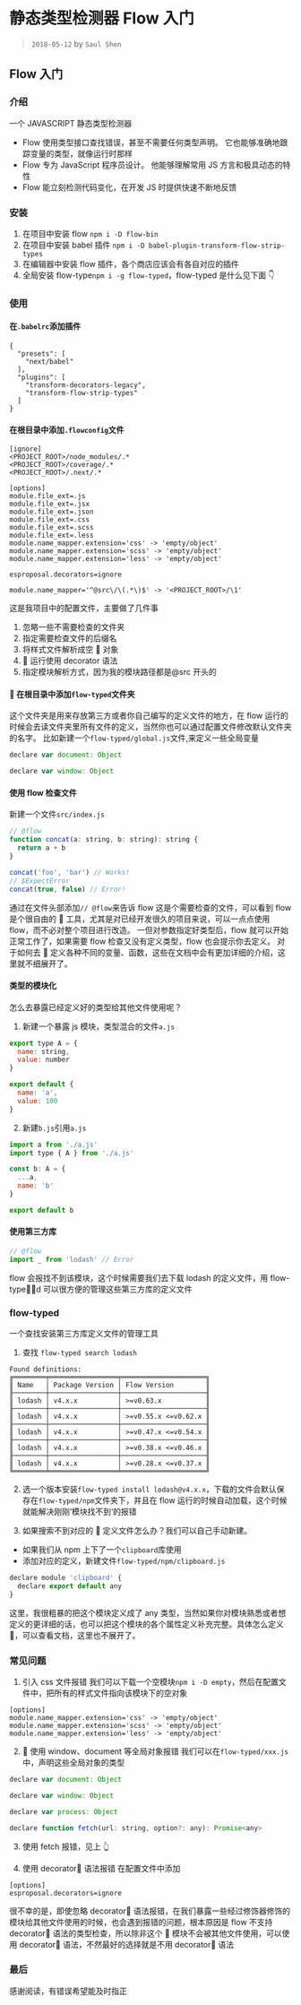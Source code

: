 # 静态类型检测器 Flow 入门

> `2018-05-12` by `Saul Shen`

## Flow 入门

### 介绍

一个 JAVASCRIPT 静态类型检测器

- Flow 使用类型接口查找错误，甚至不需要任何类型声明。 它也能够准确地跟踪变量的类型，就像运行时那样
- Flow 专为 JavaScript 程序员设计。 他能够理解常用 JS 方言和极具动态的特性
- Flow 能立刻检测代码变化，在开发 JS 时提供快速不断地反馈

### 安装

1. 在项目中安装 flow `npm i -D flow-bin`
2. 在项目中安装 babel 插件 `npm i -D babel-plugin-transform-flow-strip-types`
3. 在编辑器中安装 flow 插件，各个商店应该会有各自对应的插件
4. 全局安装 flow-type`npm i -g flow-typed`，flow-typed 是什么见下面 👇

### 使用

#### 在`.babelrc`添加插件

```
{
  "presets": [
    "next/babel"
  ],
  "plugins": [
    "transform-decorators-legacy",
    "transform-flow-strip-types"
  ]
}
```

#### 在根目录中添加`.flowconfig`文件

```
[ignore]
<PROJECT_ROOT>/node_modules/.*
<PROJECT_ROOT>/coverage/.*
<PROJECT_ROOT>/.next/.*

[options]
module.file_ext=.js
module.file_ext=.jsx
module.file_ext=.json
module.file_ext=.css
module.file_ext=.scss
module.file_ext=.less
module.name_mapper.extension='css' -> 'empty/object'
module.name_mapper.extension='scss' -> 'empty/object'
module.name_mapper.extension='less' -> 'empty/object'

esproposal.decorators=ignore

module.name_mapper='^@src\/\(.*\)$' -> '<PROJECT_ROOT>/\1'
```

这是我项目中的配置文件，主要做了几件事

1. 忽略一些不需要检查的文件夹
2. 指定需要检查文件的后缀名
3. 将样式文件解析成空  对象
4.  运行使用 decorator 语法
5. 指定模块解析方式，因为我的模块路径都是@src 开头的

####  在根目录中添加`flow-typed`文件夹

这个文件夹是用来存放第三方或者你自己编写的定义文件的地方，在 flow 运行的时候会去读文件夹里所有文件的定义，当然你也可以通过配置文件修改默认文件夹的名字。
比如新建一个`flow-typed/global.js`文件,来定义一些全局变量

```javascript
declare var document: Object

declare var window: Object
```

#### 使用 flow 检查文件

新建一个文件`src/index.js`

```javascript
// @flow
function concat(a: string, b: string): string {
  return a + b
}

concat('foo', 'bar') // Works!
// $ExpectError
concat(true, false) // Error!
```

通过在文件头部添加`// @flow`来告诉 flow 这是个需要检查的文件，可以看到 flow 是个很自由的  工具，尤其是对已经开发很久的项目来说，可以一点点使用 flow，而不必对整个项目进行改造。
一但对参数指定好类型后，flow 就可以开始正常工作了，如果需要 flow 检查又没有定义类型，flow 也会提示你去定义。
对于如何去  定义各种不同的变量、函数，这些在文档中会有更加详细的介绍，这里就不细展开了。

#### 类型的模块化

怎么去暴露已经定义好的类型给其他文件使用呢？

1. 新建一个暴露 js 模块，类型混合的文件`a.js`

```javascript
export type A = {
  name: string,
  value: number
}

export default {
  name: 'a',
  value: 100
}
```

2. 新建`b.js`引用`a.js`

```javascript
import a from './a.js'
import type { A } from './a.js'

const b: A = {
  ...a,
  name: 'b'
}

export default b
```

#### 使用第三方库

```javascript
// @flow
import _ from 'lodash' // Error
```

flow 会报找不到该模块，这个时候需要我们去下载 lodash 的定义文件，用 flow-typed 可以很方便的管理这些第三方库的定义文件

### flow-typed

一个查找安装第三方库定义文件的管理工具

1. 查找
   `flow-typed search lodash`

```
Found definitions:
╔════════╤═════════════════╤═════════════════════╗
║ Name   │ Package Version │ Flow Version        ║
╟────────┼─────────────────┼─────────────────────╢
║ lodash │ v4.x.x          │ >=v0.63.x           ║
╟────────┼─────────────────┼─────────────────────╢
║ lodash │ v4.x.x          │ >=v0.55.x <=v0.62.x ║
╟────────┼─────────────────┼─────────────────────╢
║ lodash │ v4.x.x          │ >=v0.47.x <=v0.54.x ║
╟────────┼─────────────────┼─────────────────────╢
║ lodash │ v4.x.x          │ >=v0.38.x <=v0.46.x ║
╟────────┼─────────────────┼─────────────────────╢
║ lodash │ v4.x.x          │ >=v0.28.x <=v0.37.x ║
╚════════╧═════════════════╧═════════════════════╝
```

2. 选一个版本安装`flow-typed install lodash@v4.x.x`，下载的文件会默认保存在`flow-typed/npm`文件夹下，并且在 flow 运行的时候自动加载，这个时候就能解决刚刚’模块找不到‘的报错

3. 如果搜索不到对应的  定义文件怎么办？我们可以自己手动新建。

- 如果我们从 npm 上下了一个`clipboard`库使用
- 添加对应的定义，新建文件`flow-typed/npm/clipboard.js`

```javascript
declare module 'clipboard' {
  declare export default any
}
```

这里，我很粗暴的把这个模块定义成了 any 类型，当然如果你对模块熟悉或者想定义的更详细的话，也可以把这个模块的各个属性定义补充完整。具体怎么定义 ，可以查看文档，这里也不展开了。

### 常见问题

1. 引入 css 文件报错
   我们可以下载一个空模块`npm i -D empty`，然后在配置文件中，把所有的样式文件指向该模块下的空对象

```
[options]
module.name_mapper.extension='css' -> 'empty/object'
module.name_mapper.extension='scss' -> 'empty/object'
module.name_mapper.extension='less' -> 'empty/object'
```

2.  使用 window、document 等全局对象报错
   我们可以在`flow-typed/xxx.js`中，声明这些全局对象的类型

```javascript
declare var document: Object

declare var window: Object

declare var process: Object

declare function fetch(url: string, option?: any): Promise<any>
```

3. 使用 fetch 报错，见上 👆

4. 使用 decorator 语法报错
   在配置文件中添加

```
[options]
esproposal.decorators=ignore
```

很不幸的是，即使忽略 decorator 语法报错，在我们暴露一些经过修饰器修饰的模块给其他文件使用的时候，也会遇到报错的问题，根本原因是 flow 不支持 decorator 语法的类型检查，所以除非这个  模块不会被其他文件使用，可以使用 decorator 语法，不然最好的选择就是不用 decorator 语法

### 最后

感谢阅读，有错误希望能及时指正
